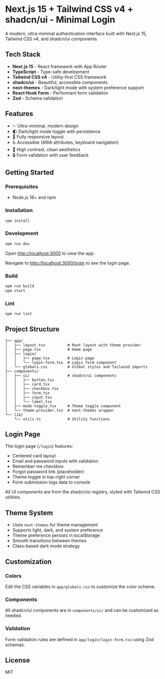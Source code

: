 # Next.js 15 + Tailwind CSS v4 + shadcn/ui - Minimal Login

A modern, ultra-minimal authentication interface built with Next.js 15, Tailwind CSS v4, and shadcn/ui components.

## Tech Stack

- **Next.js 15** - React framework with App Router
- **TypeScript** - Type-safe development
- **Tailwind CSS v4** - Utility-first CSS framework
- **shadcn/ui** - Beautiful, accessible components
- **next-themes** - Dark/light mode with system preference support
- **React Hook Form** - Performant form validation
- **Zod** - Schema validation

## Features

- ✨ Ultra-minimal, modern design
- 🌓 Dark/light mode toggle with persistence
- 📱 Fully responsive layout
- ♿ Accessible (ARIA attributes, keyboard navigation)
- 🎨 High contrast, clean aesthetics
- 🔒 Form validation with user feedback

## Getting Started

### Prerequisites

- Node.js 18+ and npm

### Installation

```bash
npm install
```

### Development

```bash
npm run dev
```

Open [http://localhost:3000](http://localhost:3000) to view the app.

Navigate to [http://localhost:3000/login](http://localhost:3000/login) to see the login page.

### Build

```bash
npm run build
npm start
```

### Lint

```bash
npm run lint
```

## Project Structure

```
├── app/
│   ├── layout.tsx          # Root layout with theme provider
│   ├── page.tsx            # Home page
│   ├── login/
│   │   ├── page.tsx        # Login page
│   │   └── login-form.tsx  # Login form component
│   └── globals.css         # Global styles and Tailwind imports
├── components/
│   ├── ui/                 # shadcn/ui components
│   │   ├── button.tsx
│   │   ├── card.tsx
│   │   ├── checkbox.tsx
│   │   ├── form.tsx
│   │   ├── input.tsx
│   │   └── label.tsx
│   ├── mode-toggle.tsx     # Theme toggle component
│   └── theme-provider.tsx  # next-themes wrapper
└── lib/
    └── utils.ts            # Utility functions
```

## Login Page

The login page (`/login`) features:

- Centered card layout
- Email and password inputs with validation
- Remember me checkbox
- Forgot password link (placeholder)
- Theme toggle in top-right corner
- Form submission logs data to console

All UI components are from the shadcn/ui registry, styled with Tailwind CSS utilities.

## Theme System

- Uses `next-themes` for theme management
- Supports light, dark, and system preference
- Theme preference persists in localStorage
- Smooth transitions between themes
- Class-based dark mode strategy

## Customization

### Colors

Edit the CSS variables in `app/globals.css` to customize the color scheme.

### Components

All shadcn/ui components are in `components/ui/` and can be customized as needed.

### Validation

Form validation rules are defined in `app/login/login-form.tsx` using Zod schemas.

## License

MIT
